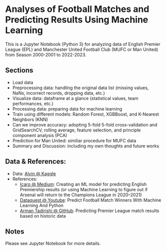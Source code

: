 # Analyses of Football Matches and Predicting Results Using Machine Learning
This is a Jupyter Notebook (Python 3) for analyzing data of English Premier League (EPL) and Manchester United Football Club (MUFC or Man United) from Season 2000-2001 to 2022-2023. 

## Sections
- Load data
- Preprocessing data: handling the original data list (missing values, NaNs, incorrect records, dropping data, etc.)
- Visualize data: dataframe at a glance (statistical values, team performances, etc.)
- Processing data: preparing data for machine learning
- Train using different models: Random Forest, XGBBoost, and K-Nearest Neighbors (KNN) 
- Can we improve accuracy: adopting 5-fold 5-fold cross-validation and GridSearchCV, rolling average, feature selection, and principle component analysis (PCA)
- Prediction for Man United: similiar procedure for MUFC data
- Summary and Discussion: including my own thoughts and future works

## Data & References:
- Data: [Alvin @ Kaggle](https://www.kaggle.com/datasets/irkaal/english-premier-league-results)
- References:
  - [Icaro @ Medium](https://medium.com/analytics-vidhya/creating-an-ml-model-for-predicting-english-premiership-results-or-using-machine-learning-to-875b369c1b48): Creating an ML model for predicting English Premiership results (or using Machine Learning to figure out if Arsenal will return to the Champions League in 2020–2021)
  - [Dataquest @ Youtube](https://www.youtube.com/watch?v=0irmDBWLrco): Predict Football Match Winners With Machine Learning And Python
  - [Arman Tadjrishi @ GitHub](https://armantee.github.io/predicting/): Predicting Premier League match results based on historic data
 
## Notes
Please see Jupyter Notebook for more details.
